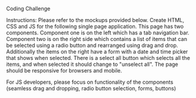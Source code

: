 Coding Challenge

Instructions: Please refer to the mockups provided below. Create HTML, CSS and JS for the following single page application. This page has two components. Component one is on the left which has a tab navigation bar. Component two is on the right side which contains a list of items that can be selected using a radio button and rearranged using drag and drop. Additionally the items on the right have a form with a date and time picker that shows when selected. There is a select all button which selects all the items, and when selected it should change to "unselect all". The page should be responsive for browsers and mobile.

For JS developers, please focus on functionality of the components (seamless drag and dropping, radio button selection, forms, buttons)